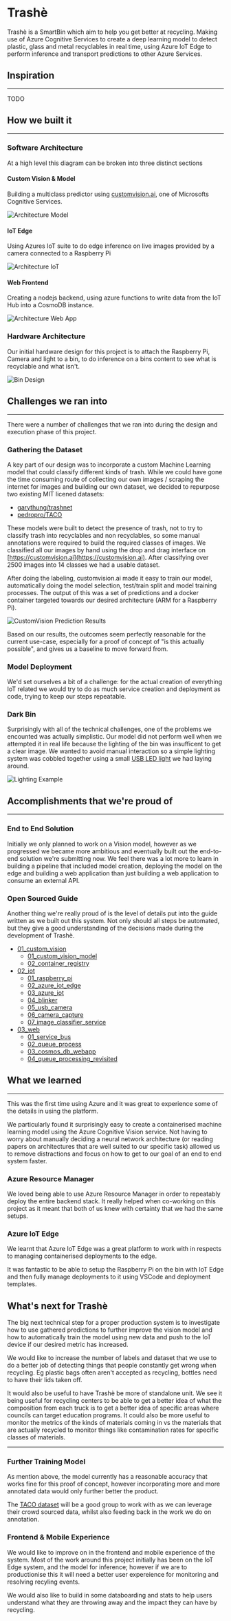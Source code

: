 # Trashè

Trashè is a SmartBin which aim to help you get better at recycling. Making use of Azure Cognitive Services to create a deep learning model to detect plastic, glass and metal recyclables in real time, using Azure IoT Edge to perform inference and transport predictions to other Azure Services.

## Inspiration

---

TODO

## How we built it

---

### Software Architecture

At a high level this diagram can be broken into three distinct sections

#### Custom Vision & Model

Building a multiclass predictor using [customvision.ai](www.customvision.ai), one of Microsofts Cognitive Services.

![Architecture Model](designs/trashe-azure-architecture-model.png)

#### IoT Edge

Using Azures IoT suite to do edge inference on live images provided by a camera connected to a Raspberry Pi

![Architecture IoT](designs/trashe-azure-architecture-iot.png)

#### Web Frontend

Creating a nodejs backend, using azure functions to write data from the IoT Hub into a CosmoDB instance.

![Architecture Web App](designs/trashe-azure-architecture-web-app.png)

### Hardware Architecture

Our initial hardware design for this project is to attach the Raspberry Pi, Camera and light to a bin, to do inference on a bins content to see what is recyclable and what isn't.

![Bin Design](designs/trashe-bin-design.jpg)

## Challenges we ran into

---

There were a number of challenges that we ran into during the design and execution phase of this project.

### Gathering the Dataset

A key part of our design was to incorporate a custom Machine Learning model that could classify different kinds of trash.
While we could have gone the time consuming route of collecting our own images / scraping the internet for images and building our own dataset, we decided to repurpose two existing MIT licened datasets:

* [garythung/trashnet](https://github.com/garythung/trashnet)
* [pedropro/TACO](https://github.com/pedropro/TACO)

These models were built to detect the presence of trash, not to try to classify trash into recyclables and non recyclables, so some manual annotations were required to build the required classes of images.
We classified all our images by hand using the drop and drag interface on [https://customvision.ai](https://customvision.ai). After classifying over 2500 images into 14 classes we had a usable dataset.

After doing the labeling, customvision.ai made it easy to train our model, automatically doing the model selection, test/train split and model training processes. The output of this was a set of predictions and a docker container targeted towards our desired architecture (ARM for a Raspberry Pi).

![CustomVision Prediction Results](designs/custom-ai-prediction-01.jpg)

Based on our results, the outcomes seem perfectly reasonable for the current use-case, especially for a proof of concept of "is this actually possible", and gives us a baseline to move forward from.

### Model Deployment

We'd set ourselves a bit of a challenge: for the actual creation of everything IoT related we would try to do as much service creation and deployment as code, trying to keep our steps repeatable.

### Dark Bin

Surprisingly with all of the technical challenges, one of the problems we encounted was actually simplistic. Our model did not perform well when we attempted it in real life because the lighting of the bin was insufficent to get a clear image. We wanted to avoid manual interaction so a simple lighting system was cobbled together using a small [USB LED light](https://www.altronics.com.au/p/d0385-dimmable-usb-gooseneck-led-light/) we had laying around.

![Lighting Example](designs/trashe-light-example.gif)

## Accomplishments that we're proud of

---

### End to End Solution

Initially we only planned to work on a Vision model, however as we progressed we became more ambitious and eventually built out the end-to-end solution we're submitting now.
We feel there was a lot more to learn in building a pipeline that included model creation, deploying the model on the edge and building a web application than just building a web application to consume an external API.

### Open Sourced Guide

Another thing we're really proud of is the level of details put into the guide written as we built out this system. Not only should all steps be automated, but they give a good understanding of the decisions made during the development of Trashè.

* [01_custom_vision](instructions/01_custom_vision/README.md)
  * [01_custom_vision_model](instructions/01_custom_vision/01_custom_vision_model.md)
  * [02_container_registry](instructions/01_custom_vision/02_container_registry.md)
* [02_iot](instructions/02_iot/README.md)
  * [01_raspberry_pi](instructions/02_iot/01_raspberry_pi.md)
  * [02_azure_iot_edge](instructions/02_iot/02_azure_iot_edge.md)
  * [03_azure_iot](instructions/02_iot/03_azure_iot.md)
  * [04_blinker](instructions/02_iot/04_blinker.md)
  * [05_usb_camera](instructions/02_iot/05_usb_camera.md)
  * [06_camera_capture](instructions/02_iot/06_camera_capture.md)
  * [07_image_classifier_service](instructions/02_iot/07_image_classifier_service.md)
* [03_web](instructions/03_web/README.md)
  * [01_service_bus](instructions/03_web/01_service_bus.md)
  * [02_queue_process](instructions/03_web/02_queue_process.md)
  * [03_cosmos_db_webapp](instructions/03_web/03_cosmos_db_webapp.md)
  * [04_queue_processing_revisited](instructions/03_web/04_queue_processing_revisited.md)

## What we learned

---

This was the first time using Azure and it was great to experience some of the details in using the platform.

We particularly found it surprisingly easy to create a containerised machine learning model using the Azure Cognitive Vision service. Not having to worry about manually deciding a neural network architecture (or reading papers on architectures that are well suited to our specific task) allowed us to remove distractions and focus on how to get to our goal of an end to end system faster.

### Azure Resource Manager

We loved being able to use Azure Resource Manager in order to repeatably deploy the entire backend stack. It really helped when co-working on this project as it meant that both of us knew with certainty that we had the same setups.

### Azure IoT Edge

We learnt that Azure IoT Edge was a great platform to work with in respects to managing containerised deployments to the edge.

It was fantastic to be able to setup the Raspberry Pi on the bin with IoT Edge and then fully manage deployments to it using VSCode and deployment templates.

## What's next for Trashè

The big next technical step for a proper production system is to investigate how to use gathered predictions to further improve the vision model and how to automatically train the model using new data and push to the IoT device if our desired metric has increased.

We would like to increase the number of labels and dataset that we use to do a better job of detecting things that people constantly get wrong when recycling. Eg plastic bags often aren't accepted as recycling, bottles need to have their lids taken off.

It would also be useful to have Trashè be more of standalone unit. We see it being useful for recycling centers to be able to get a better idea of what the composition from each truck is to get a better idea of specific areas where councils can target education programs. It could also be more useful to monitor the metrics of the kinds of materials coming in vs the materials that are actually recycled to monitor things like contamination rates for specific classes of materials.

---

### Further Training Model

As mention above, the model currently has a reasonable accuracy that works fine for this proof of concept, however incorporating more and more annotated data would only further better the product.

The [TACO dataset](http://tacodataset.org/) will be a good group to work with as we can leverage their crowd sourced data, whilst also feeding back in the work we do on annotation.

### Frontend & Mobile Experience

We would like to improve on in the frontend and mobile experience of the system. Most of the work around this project initially has been on the IoT Edge system, and the model for inference; however if we are to productionise this it will need a better user expereience for monitoring and resolving recyling events.

We would also like to build in some databoarding and stats to help users understand what they are throwing away and the impact they can have by recycling.
